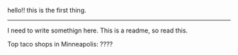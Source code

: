 hello!! this is the first thing.

****

I need to write somethign here. This is a readme, so read this.

Top taco shops in Minneapolis:
????
